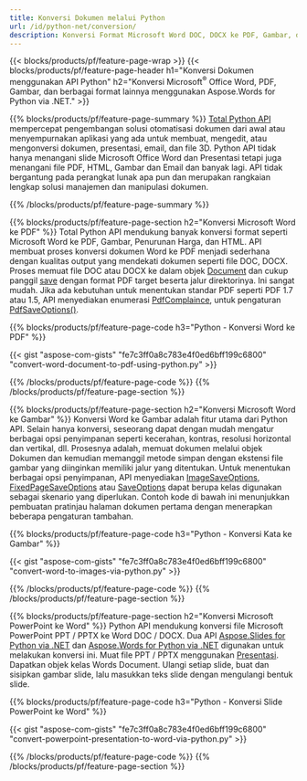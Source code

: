 ```yaml
---
title: Konversi Dokumen melalui Python 
url: /id/python-net/conversion/
description: Konversi Format Microsoft Word DOC, DOCX ke PDF, Gambar, dan lainnya serta Slide Presentasi, Pesan Email, dan Gambar 3D hanya beberapa baris kode Python.
---
```


{{< blocks/products/pf/feature-page-wrap >}}
{{< blocks/products/pf/feature-page-header h1="Konversi Dokumen menggunakan API Python" h2="Konversi Microsoft<sup>&reg;</sup> Office Word, PDF, Gambar, dan berbagai format lainnya menggunakan Aspose.Words for Python via .NET." >}}

{{% blocks/products/pf/feature-page-summary %}}
[Total Python API](https://products.aspose.com/total/python-net/) mempercepat pengembangan solusi otomatisasi dokumen dari awal atau menyempurnakan aplikasi yang ada untuk membuat, mengedit, atau mengonversi dokumen, presentasi, email, dan file 3D. Python API tidak hanya menangani slide Microsoft Office Word dan Presentasi tetapi juga menangani file PDF, HTML, Gambar dan Email dan banyak lagi. API tidak bergantung pada perangkat lunak apa pun dan merupakan rangkaian lengkap solusi manajemen dan manipulasi dokumen.

{{% /blocks/products/pf/feature-page-summary  %}}

{{% blocks/products/pf/feature-page-section  h2="Konversi Microsoft Word ke PDF" %}}
Total Python API mendukung banyak konversi format seperti Microsoft Word ke PDF, Gambar, Penurunan Harga, dan HTML. API membuat proses konversi dokumen Word ke PDF menjadi sederhana dengan kualitas output yang mendekati dokumen seperti file DOC, DOCX. Proses memuat file DOC atau DOCX ke dalam objek [Document](https://reference.aspose.com/words/python-net/aspose.words/document/) dan cukup panggil [save](https://reference.aspose.com/words/python-net/aspose.words/document/save/) dengan format PDF target beserta jalur direktorinya. Ini sangat mudah. Jika ada kebutuhan untuk menentukan standar PDF seperti PDF 1.7 atau 1.5, API menyediakan enumerasi [PdfComplaince](https://reference.aspose.com/words/python-net/aspose.words.saving/pdfcompliance/), untuk pengaturan [PdfSaveOptions()](https://reference.aspose.com/words/python-net/aspose.words.saving/pdfsaveoptions/). 

{{% blocks/products/pf/feature-page-code h3="Python - Konversi Word ke PDF" %}}

{{< gist "aspose-com-gists" "fe7c3ff0a8c783e4f0ed6bff199c6800" "convert-word-document-to-pdf-using-python.py" >}}

{{% /blocks/products/pf/feature-page-code  %}}
{{% /blocks/products/pf/feature-page-section %}}

{{% blocks/products/pf/feature-page-section  h2="Konversi Microsoft Word ke Gambar" %}}
Konversi Word ke Gambar adalah fitur utama dari Python API. Selain hanya konversi, seseorang dapat dengan mudah mengatur berbagai opsi penyimpanan seperti kecerahan, kontras, resolusi horizontal dan vertikal, dll. Prosesnya adalah, memuat dokumen melalui objek Dokumen dan kemudian memanggil metode simpan dengan ekstensi file gambar yang diinginkan memiliki jalur yang ditentukan. Untuk menentukan berbagai opsi penyimpanan, API menyediakan [ImageSaveOptions](https://reference.aspose.com/words/python-net/aspose.words.saving/imagesaveoptions/), [FixedPageSaveOptions](https://reference.aspose.com/words/python-net/aspose.words.saving/fixedpagesaveoptions/) atau [SaveOptions](https://reference.aspose.com/words/python-net/aspose.words.saving/saveoptions/) dapat berupa kelas digunakan sebagai skenario yang diperlukan. Contoh kode di bawah ini menunjukkan pembuatan pratinjau halaman dokumen pertama dengan menerapkan beberapa pengaturan tambahan.

{{% blocks/products/pf/feature-page-code h3="Python - Konversi Kata ke Gambar" %}}

{{< gist "aspose-com-gists" "fe7c3ff0a8c783e4f0ed6bff199c6800" "convert-word-to-images-via-python.py" >}}

{{% /blocks/products/pf/feature-page-code  %}}
{{% /blocks/products/pf/feature-page-section %}}

{{% blocks/products/pf/feature-page-section  h2="Konversi Microsoft PowerPoint ke Word" %}}
Python API mendukung konversi file Microsoft PowerPoint PPT / PPTX ke Word DOC / DOCX. Dua API [Aspose.Slides for Python via .NET](https://products.aspose.com/slides/python-net/) dan [Aspose.Words for Python via .NET](https://products.aspose.com/words/python-net/) digunakan untuk melakukan konversi ini. Muat file PPT / PPTX menggunakan [Presentasi](https://reference.aspose.com/slides/python-net/aspose.slides/presentation/). Dapatkan objek kelas Words Document. Ulangi setiap slide, buat dan sisipkan gambar slide, lalu masukkan teks slide dengan mengulangi bentuk slide.

{{% blocks/products/pf/feature-page-code h3="Python - Konversi Slide PowerPoint ke Word" %}}

{{< gist "aspose-com-gists" "fe7c3ff0a8c783e4f0ed6bff199c6800" "convert-powerpoint-presentation-to-word-via-python.py" >}}


{{% /blocks/products/pf/feature-page-code  %}}
{{% /blocks/products/pf/feature-page-section %}}